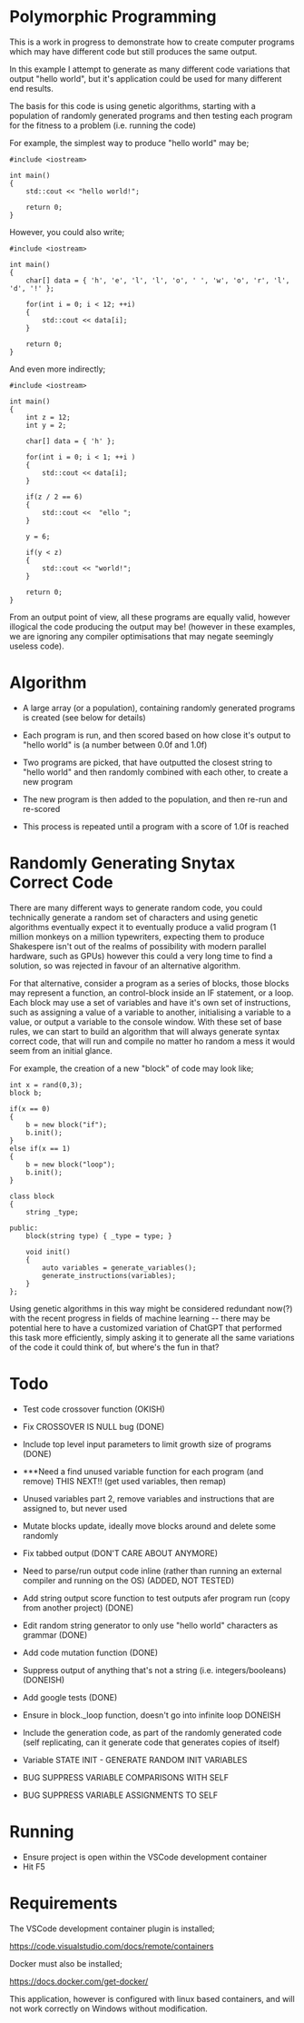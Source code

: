 # Polymorphic Programming

This is a work in progress to demonstrate how to create computer programs which may have different code but still produces the same output.

In this example I attempt to generate as many different code variations that output "hello world", but it's application could be used for many different end results.

The basis for this code is using genetic algorithms, starting with a population of randomly generated programs and then testing each program for the fitness to a problem (i.e. running the code)

For example, the simplest way to produce "hello world" may be;

```
#include <iostream>

int main()
{
    std::cout << "hello world!";

    return 0;
}
```

However, you could also write;

```
#include <iostream>

int main()
{
    char[] data = { 'h', 'e', 'l', 'l', 'o', ' ', 'w', 'o', 'r', 'l', 'd', '!' };

    for(int i = 0; i < 12; ++i)
    {
        std::cout << data[i];
    }

    return 0;
}

```

And even more indirectly;

```
#include <iostream>

int main()
{
    int z = 12;
    int y = 2;

    char[] data = { 'h' };
    
    for(int i = 0; i < 1; ++i )
    {
        std::cout << data[i];
    }
    
    if(z / 2 == 6)
    {
        std::cout <<  "ello ";   
    }

    y = 6;

    if(y < z)
    {
        std::cout << "world!";
    }

    return 0;
}
```

From an output point of view, all these programs are equally valid, however illogical the code producing the output may be! (however in these examples, we are ignoring any compiler optimisations that may negate seemingly useless code).


# Algorithm

- A large array (or a population), containing randomly generated programs is created (see below for details)

- Each program is run, and then scored based on how close it's output to "hello world" is (a number between 0.0f and 1.0f)

- Two programs are picked, that have outputted the closest string to "hello world" and then randomly combined with each other, to create a new program

- The new program is then added to the population, and then re-run and re-scored

- This process is repeated until a program with a score of 1.0f is reached

# Randomly Generating Snytax Correct Code

There are many different ways to generate random code, you could technically generate a random set of characters and using genetic algorithms eventually expect it to eventually produce a valid program (1 million monkeys on a million typewriters, expecting them to produce Shakespere isn't out of the realms of possibility with modern parallel hardware, such as GPUs) however this could a very long time to find a solution, so was rejected in favour of an alternative algorithm.

For that alternative, consider a program as a series of blocks, those blocks may represent a function, an control-block inside an IF statement, or a loop.  Each block may use a set of variables and have it's own set of instructions, such as assigning a value of a variable to another, initialising a variable to a value, or output a variable to the console window.  With these set of base rules, we can start to build an algorithm that will always generate syntax correct code, that will run and compile no matter ho random a mess it would seem from an initial glance.

For example, the creation of a new "block" of code may look like;

```
int x = rand(0,3);
block b;

if(x == 0)
{
    b = new block("if");
    b.init();
} 
else if(x == 1)
{
    b = new block("loop");
    b.init();
}

class block
{
    string _type;

public:
    block(string type) { _type = type; }
    
    void init()
    {
        auto variables = generate_variables();
        generate_instructions(variables);
    }
};
```

Using genetic algorithms in this way might be considered redundant now(?) with the recent progress in fields of machine learning -- there may be potential here to have a customized variation of ChatGPT that performed this task more efficiently, simply asking it to generate all the same variations of the code it could think of, but where's the fun in that?

# Todo

- Test code crossover function (OKISH)

- Fix CROSSOVER IS NULL bug (DONE)

- Include top level input parameters to limit growth size of programs (DONE)

- ***Need a find unused variable function for each program (and remove) THIS NEXT!! (get used variables, then remap)

- Unused variables part 2, remove variables and instructions that are assigned to, but never used

- Mutate blocks update, ideally move blocks around and delete some randomly

- Fix tabbed output (DON'T CARE ABOUT ANYMORE)

- Need to parse/run output code inline (rather than running an external compiler and running on the OS) (ADDED, NOT TESTED)

- Add string output score function to test outputs afer program run (copy from another project) (DONE)

- Edit random string generator to only use "hello world" characters as grammar (DONE)

- Add code mutation function (DONE)

- Suppress output of anything that's not a string (i.e. integers/booleans) (DONEISH)

- Add google tests (DONE)

- Ensure in block._loop function, doesn't go into infinite loop DONEISH

- Include the generation code, as part of the randomly generated code (self replicating, can it generate code that generates copies of itself)

- Variable STATE INIT - GENERATE RANDOM INIT VARIABLES

- BUG SUPPRESS VARIABLE COMPARISONS WITH SELF

- BUG SUPPRESS VARIABLE ASSIGNMENTS TO SELF

# Running

- Ensure project is open within the VSCode development container
- Hit F5

# Requirements

The VSCode development container plugin is installed;

https://code.visualstudio.com/docs/remote/containers

Docker must also be installed;

https://docs.docker.com/get-docker/

This application, however is configured with linux based containers, and will not work correctly on Windows without modification.
